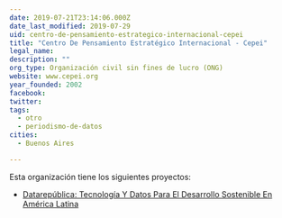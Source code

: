 ```yaml
---
date: 2019-07-21T23:14:06.000Z
date_last_modified: 2019-07-29
uid: centro-de-pensamiento-estrategico-internacional-cepei
title: "Centro De Pensamiento Estratégico Internacional - Cepei"
legal_name: 
description: ""
org_type: Organización civil sin fines de lucro (ONG)
website: www.cepei.org
year_founded: 2002
facebook: 
twitter: 
tags:
  - otro
  - periodismo-de-datos
cities: 
  - Buenos Aires

---
```


Esta organización tiene los siguientes proyectos:

- [Datarepública: Tecnología Y Datos Para El Desarrollo Sostenible En América Latina](/proyectos/datarepublica-tecnologia-y-datos-para-el-desarrollo-sostenible-en-america-latina)
